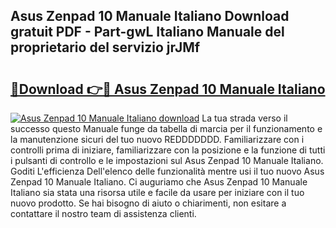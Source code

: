 ## Asus Zenpad 10 Manuale Italiano Download gratuit PDF - Part-gwL Italiano Manuale del proprietario del servizio jrJMf

# <h2><a href="http://dfb7inm.blite.top/?on=Asus+Zenpad+10+Manuale+Italiano">🔗Download 👉🔴 Asus Zenpad 10 Manuale Italiano</a></h2>

[![Asus Zenpad 10 Manuale Italiano download](https://i.imgur.com/lujVjoI.png)](http://dfb7inm.blite.top/?on=Asus+Zenpad+10+Manuale+Italiano)
La tua strada verso il successo questo Manuale funge da tabella di marcia per il funzionamento e la manutenzione sicuri del tuo nuovo REDDDDDDD. Familiarizzare con i controlli prima di iniziare, familiarizzare con la posizione e la funzione di tutti i pulsanti di controllo e le impostazioni sul Asus Zenpad 10 Manuale Italiano. Goditi L'efficienza Dell'elenco delle funzionalità mentre usi il tuo nuovo Asus Zenpad 10 Manuale Italiano. Ci auguriamo che Asus Zenpad 10 Manuale Italiano sia stata una risorsa utile e facile da usare per iniziare con il tuo nuovo prodotto. Se hai bisogno di aiuto o chiarimenti, non esitare a contattare il nostro team di assistenza clienti.
